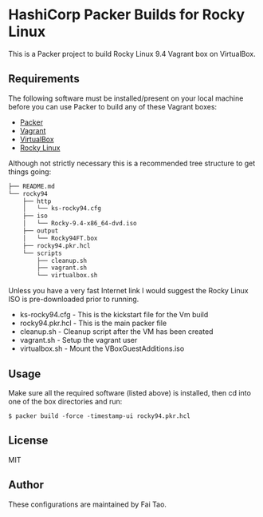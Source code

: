 # HashiCorp Packer Builds for Rocky Linux

This is a Packer project to build Rocky Linux 9.4 Vagrant box on VirtualBox.


## Requirements

The following software must be installed/present on your local machine before you can use Packer to build any of these Vagrant boxes:

  - [Packer](http://www.packer.io/)
  - [Vagrant](http://vagrantup.com/)
  - [VirtualBox](https://www.virtualbox.org/)
  - [Rocky Linux](https://rockylinux.org/)

Although not strictly necessary this is a recommended tree structure to get things going:

```bash
├── README.md
└── rocky94
    ├── http
    │   └── ks-rocky94.cfg
    ├── iso
    │   └── Rocky-9.4-x86_64-dvd.iso
    ├── output
    │   └── Rocky94FT.box
    ├── rocky94.pkr.hcl
    └── scripts
        ├── cleanup.sh
        ├── vagrant.sh
        └── virtualbox.sh
```
Unless you have a very fast Internet link I would suggest the Rocky Linux ISO is pre-downloaded prior to running.

  - ks-rocky94.cfg - This is the kickstart file for the Vm build
  - rocky94.pkr.hcl - This is the main packer file
  - cleanup.sh - Cleanup script after the VM has been created
  - vagrant.sh - Setup the vagrant user
  - virtualbox.sh - Mount the VBoxGuestAdditions.iso

## Usage

Make sure all the required software (listed above) is installed, then cd into one of the box directories and run:

    $ packer build -force -timestamp-ui rocky94.pkr.hcl


## License

MIT

## Author

These configurations are maintained by Fai Tao.
